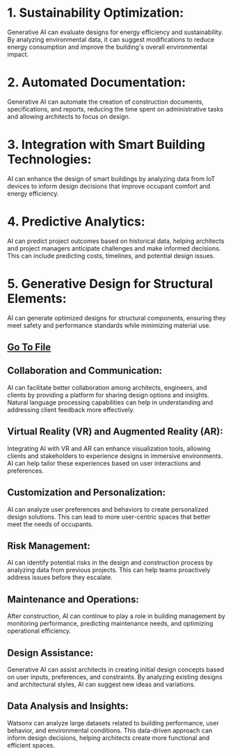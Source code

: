 
# 1. Sustainability Optimization: 
Generative AI can evaluate designs for energy efficiency and sustainability. By analyzing environmental data, it can suggest modifications to reduce energy consumption and improve the building's overall environmental impact.
# 2. Automated Documentation: 
Generative AI can automate the creation of construction documents, specifications, and reports, reducing the time spent on administrative tasks and allowing architects to focus on design.
# 3. Integration with Smart Building Technologies:
AI can enhance the design of smart buildings by analyzing data from IoT devices to inform design decisions that improve occupant comfort and energy efficiency.
# 4. Predictive Analytics:
AI can predict project outcomes based on historical data, helping architects and project managers anticipate challenges and make informed decisions. This can include predicting costs, timelines, and potential design issues.
# 5. Generative Design for Structural Elements: 

AI can generate optimized designs for structural components, ensuring they meet safety and performance standards while minimizing material use.


## [Go To File](./What%20can%20it%20do.md/)

## Collaboration and Communication: 
AI can facilitate better collaboration among architects, engineers, and clients by providing a platform for sharing design options and insights. Natural language processing capabilities can help in understanding and addressing client feedback more effectively.

## Virtual Reality (VR) and Augmented Reality (AR): 
Integrating AI with VR and AR can enhance visualization tools, allowing clients and stakeholders to experience designs in immersive environments. AI can help tailor these experiences based on user interactions and preferences.

## Customization and Personalization:
AI can analyze user preferences and behaviors to create personalized design solutions. This can lead to more user-centric spaces that better meet the needs of occupants.

## Risk Management: 
AI can identify potential risks in the design and construction process by analyzing data from previous projects. This can help teams proactively address issues before they escalate.

## Maintenance and Operations:
After construction, AI can continue to play a role in building management by monitoring performance, predicting maintenance needs, and optimizing operational efficiency.


## Design Assistance: 
Generative AI can assist architects in creating initial design concepts based on user inputs, preferences, and constraints. By analyzing existing designs and architectural styles, AI can suggest new ideas and variations.

## Data Analysis and Insights: 
Watsonx can analyze large datasets related to building performance, user behavior, and environmental conditions. This data-driven approach can inform design decisions, helping architects create more functional and efficient spaces.